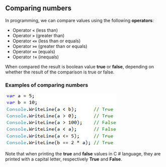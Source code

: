## Comparing numbers

In programming, we can compare values using the following **operators**:

* Operator **`<`** (less than)
* Operator **`>`** (greater than)
* Operator **`<=`** (less than or equals)
* Operator **`>=`** (greater than or equals)
* Operator **`==`** (equals)
* Operator **`!=`** (inequals)

When compared the result is boolean value **true** or **false**, depending on whether the result of the comparison is true or false.

### Examples of comparing numbers

![](/assets/chapter-3-images/00.Comparing-numbers-01.png)

Note that when printing the **true** and **false** values in C # language, they are printed with a capital letter, respectively **True** and **False**.